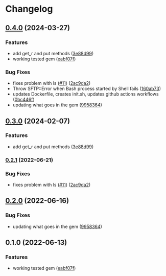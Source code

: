 # Changelog

## [0.4.0](https://github.com/mlibrary/sftp/compare/sftp-v0.3.0...sftp/v0.4.0) (2024-03-27)


### Features

* add get_r and put methods ([3e88d99](https://github.com/mlibrary/sftp/commit/3e88d9929c426aa6fc22923e98d2006af5686e59))
* working tested gem ([eabf07f](https://github.com/mlibrary/sftp/commit/eabf07f86b46ee3a5d42214fa0665c97ed16b77e))


### Bug Fixes

* fixes problem with ls ([#11](https://github.com/mlibrary/sftp/issues/11)) ([2ac9da2](https://github.com/mlibrary/sftp/commit/2ac9da25a3502def89e504af4b8bdecc97266700))
* Throw SFTP::Error when Bash process started by Shell fails ([160ab73](https://github.com/mlibrary/sftp/commit/160ab737d40092382cfc5b068397642e64008332))
* updates Dockerfile, creates init.sh, updates github actions workflows ([0bc446f](https://github.com/mlibrary/sftp/commit/0bc446f56cb80f159b0d8d4272c42fbda9ef49fa))
* updating what goes in the gem ([9958364](https://github.com/mlibrary/sftp/commit/99583642f5e64de0a22eb6c9c1c4232e60d682eb))

## [0.3.0](https://www.github.com/mlibrary/sftp/compare/v0.2.1...v0.3.0) (2024-02-07)


### Features

* add get_r and put methods ([3e88d99](https://www.github.com/mlibrary/sftp/commit/3e88d9929c426aa6fc22923e98d2006af5686e59))

### [0.2.1](https://www.github.com/mlibrary/sftp/compare/v0.2.0...v0.2.1) (2022-06-21)


### Bug Fixes

* fixes problem with ls ([#11](https://www.github.com/mlibrary/sftp/issues/11)) ([2ac9da2](https://www.github.com/mlibrary/sftp/commit/2ac9da25a3502def89e504af4b8bdecc97266700))

## [0.2.0](https://www.github.com/mlibrary/sftp/compare/v0.1.0...v0.2.0) (2022-06-16)


### Bug Fixes

* updating what goes in the gem ([9958364](https://www.github.com/mlibrary/sftp/commit/99583642f5e64de0a22eb6c9c1c4232e60d682eb))

## 0.1.0 (2022-06-13)


### Features

* working tested gem ([eabf07f](https://www.github.com/mlibrary/sftp/commit/eabf07f86b46ee3a5d42214fa0665c97ed16b77e))
